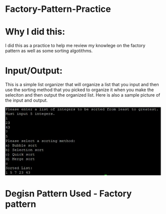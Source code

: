 # Factory-Pattern-Practice

# Why I did this:
  I did this as a practice to help me review my knowlege on the factory pattern as well as some sorting algotithms.
  
# Input/Output: 
  This is a simple list organizer that will organize a list that you input and then use the sorting method that you picked to organize it when you make the seleciton and then output the organized list. Here is also a sample picture of the input and output.
  
  ![alt tex](https://github.com/rmbooth92084/Factory-Pattern-Practice/blob/master/Capture.JPG)
  
# Degisn Pattern Used - Factory pattern
